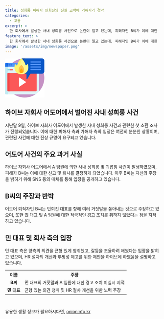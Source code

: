```yaml
---
title: 성희롱 피해자 민희진의 진실 고백에 가해자가 경악
categories:
  - 고용
excerpt: >
  한 회사에서 발생한 사내 성희롱 사건으로 논란이 일고 있는데, 피해자인 B씨가 이에 대한 반박 글을 올렸다. B씨는 대표가 자신을 몰아가며 거짓말을 늘어놓고 있다며, A 임원의 성희롱과 괴롭힘을 고발하였지만 해결되지 않았다고 주장했다. 그리고 대표와 A씨로부터 모욕을 당하고 있으며, 진실과 중립적인 태도를 기대하며 사과를 기다린다고 덧붙였다. 이에 대표 측은 HR 절차의 개선과 투명성 제고에 노력하고 있다고 밝혔다.
feature_text: >
  한 회사에서 발생한 사내 성희롱 사건으로 논란이 일고 있는데, 피해자인 B씨가 이에 대한 반박 글을 올렸다. B씨는 대표가 자신을 몰아가며 거짓말을 늘어놓고 있다며, A 임원의 성희롱과 괴롭힘을 고발하였지만 해결되지 않았다고 주장했다. 그리고 대표와 A씨로부터 모욕을 당하고 있으며, 진실과 중립적인 태도를 기대하며 사과를 기다린다고 덧붙였다. 이에 대표 측은 HR 절차의 개선과 투명성 제고에 노력하고 있다고 밝혔다.
image: '/assets/img/newspaper.png'
---
```


<p><img src="/assets/img/news.png" alt="rentncar 속보" /></p>

<h2 data-ke-size="size26">하이브 자회사 어도어에서 벌어진 사내 성희롱 사건</h2>

<p data-ke-size="size16">지난달 9일, 하이브 자회사 어도어에서 발생한 사내 성희롱 사건과 관련한 첫 소환 조사가 진행되었습니다. 이에 대한 피해자 측과 가해자 측의 입장은 여전히 분분한 상황이며, 관련된 사건에 대한 진상 규명이 요구되고 있습니다.</p>

<h2 data-ke-size="size26">어도어 사건의 주요 과거 사실</h2>

<p data-ke-size="size16">하이브 자회사 어도어에서 A 임원에 의한 사내 성희롱 및 괴롭힘 사건이 발생하였으며, 피해자 B씨는 이에 대한 신고 및 퇴사를 결정하게 되었습니다. 이후 B씨는 자신의 주장을 밝히기 위해 SNS 등의 매체를 통해 입장을 공개하고 있습니다.</p>

<h2 data-ke-size="size26">B씨의 주장과 반박</h2>

<p data-ke-size="size16">어도어 퇴직자인 B씨는 민희진 대표를 향해 여러 거짓말을 쏟아내는 것으로 주장하고 있으며, 또한 민 대표 및 A 임원에 대한 적극적인 경고 조치를 취하지 않았다는 점을 지적하고 있습니다.</p>

<h2 data-ke-size="size26">민 대표 및 회사 측의 입장</h2>

<p data-ke-size="size16">민 대표 측은 양측의 의견을 균형 있게 청취했고, 갈등을 조율하려 애썼다는 입장을 밝히고 있으며, HR 절차의 개선과 투명성 제고를 위한 제안을 하이브에 하였음을 설명하고 있습니다.</p>

<table>
    <tr>
        <th>이름</th>
        <th>주장</th>
    </tr>
    <tr>
        <td style="text-align: center; height: 17px;"><b>B씨</b></td>
        <td>민 대표의 거짓말과 A 임원에 대한 경고 조치 미실시 지적</td>
    </tr>
    <tr>
        <td style="text-align: center; height: 17px;"><b>민 대표</b></td>
        <td>균형 있는 의견 청취 및 HR 절차 개선을 위한 노력 주장</td>
    </tr>
</table>

<p data-ke-size="size16">&nbsp;</p>
유용한 생활 정보가 필요하시다면, <a href="https://onioninfo.kr" rel="dofollow">onioninfo.kr</a>


